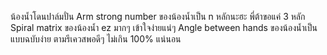 น้องน้ำโดนปาล์มปั่น
Arm strong number ของน้องน้ำเป็น n หลักนะฮะ พี่ต้าขอแค่ 3 หลัก
Spiral matrix ของน้องน้ำ ez มากๆ เข้าใจง่ายแน่ๆ
Angle between hands ของน้องน้ำเป็นแบบฉบับง่าย ตามรีเควสพอดีๆ ไม่เกิน 100% แน่นอน
